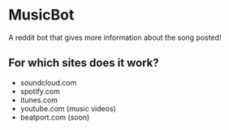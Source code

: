 # MusicBot
A reddit bot that gives more information about the song posted!

## For which sites does it work?
* soundcloud.com
* spotify.com
* itunes.com
* youtube.com (music videos)
* beatport.com (soon)
